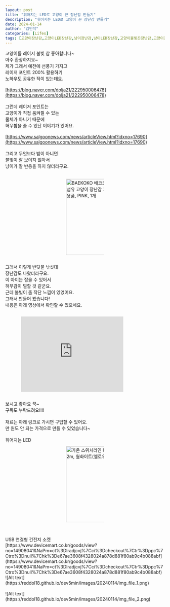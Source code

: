 ```yaml
---
layout: post
title: "휘어지는 LED로 고양이 끈 장난감 만들기"
description: "휘어지는 LED로 고양이 끈 장난감 만들기"
date: 2024-01-14
author: "김민석"
categories: [Lifes]
tags: [고양이장난감,고양이LED장난감,냥이장난감,냥이LED장난감,고양이불빛끈장난감,고양이장난감DIY]
---
```

고양이들 레이저 불빛 참 좋아합니다~<br/>
아주 환장하지요~<br/>
제가 그래서 예전에 선풍기 가지고<br/>
레이저 포인트 200% 활용하기<br/>
노하우도 공유한 적이 있는데요.<br/>
​<br/>
[https://blog.naver.com/dolja21/222950006478](https://blog.naver.com/dolja21/222950006478)<br/>
​<br/>
그런데 레이저 포인트는<br/>
고양이가 직접 움켜쥘 수 있는 <br/>
물체가 아니기 때문에<br/>
허무함을 줄 수 있단 이야기가 있어요.<br/>
​<br/>
[https://www.salgoonews.com/news/articleView.html?idxno=17690](https://www.salgoonews.com/news/articleView.html?idxno=17690)<br/>
​<br/>
그리고 무엇보다 밤이 아니면 <br/>
불빛이 잘 보이지 않아서<br/>
냥이가 잘 반응을 하지 않더라구요.<br/>
​<br/>
<div style="margin: 0 auto;
  width:120px;
  margin-top: 10px;
  margin-bottom: 10px;">
<a href="https://link.coupang.com/a/bmYAt7" target="_blank" referrerpolicy="unsafe-url"><img src="https://image6.coupangcdn.com/image/affiliate/banner/f12e8f51592eb8d1ddac83cf69345e0d@2x.jpg" alt="BAEKOKO 배코코 반딧불 낚시대 광섬유 고양이 장난감 고양이용품 반려동물용품, PINK, 1개" width="240" height="240"></a><br/>
</div>
​<br/>
그래서 이렇게 반딧불 낚싯대 <br/>
장난감도 나왔더라구요.<br/>
이 아이는 잡을 수 있어서<br/>
허무감이 덜할 것 같군요.<br/>
근데 불빛이 좀 작단 느낌이 있었어요.<br/>
그래서 만들어 봤습니다!<br/>
내용은 아래 영상에서 확인할 수 있으세요.<br/>
​<br/>
<div style="margin: 0 auto;
  width:80%;
  margin-top: 10px;
  margin-bottom: 10px;">
<iframe width="80%" height="238" src="https://www.youtube.com/embed/T4EkWG6MtQE" title="LED로 고양이 장난감 만들기" frameborder="0" allow="accelerometer; autoplay; clipboard-write; encrypted-media; gyroscope; picture-in-picture; web-share" allowfullscreen></iframe>
</div>
​<br/>
보시고 좋아요 꾹~<br/>
구독도 부탁드려요!!!!<br/>
​<br/>
재료는 아래 링크로 가시면 구입할 수 있어요.<br/>
만 원도 안 되는 가격으로 만들 수 있었습니다~<br/>
​<br/>
휘어지는 LED<br/>
<div style="margin: 0 auto;
  width:120px;
  margin-top: 10px;
  margin-bottom: 10px;">
<a href="https://link.coupang.com/a/bmYBtw" target="_blank" referrerpolicy="unsafe-url"><img src="https://img2c.coupangcdn.com/image/affiliate/banner/5e51f0bd04691800076af9d7b0e26305@2x.jpg" alt="가온 스위치라인 USB 전원 LED 조명 2m, 웜화이트(옐로우)" width="240" height="240"></a>
</div><br/>
​<br/>
USB 연결형 건전지 소켓<br/>
[https://www.devicemart.co.kr/goods/view?no=14908041&NaPm=ct%3Dlradjcvj%7Cci%3Dcheckout%7Ctr%3Dppc%7Ctrx%3Dnull%7Chk%3De67ae3608f4328024a878d881f80ab9c4b088abf](https://www.devicemart.co.kr/goods/view?no=14908041&NaPm=ct%3Dlradjcvj%7Cci%3Dcheckout%7Ctr%3Dppc%7Ctrx%3Dnull%7Chk%3De67ae3608f4328024a878d881f80ab9c4b088abf)<br/>
![Alt text](https://reddol18.github.io/dev5min/images/20240114/img_file_1.png)<br/>
​<br/>
![Alt text](https://reddol18.github.io/dev5min/images/20240114/img_file_2.png)<br/>
​<br/>